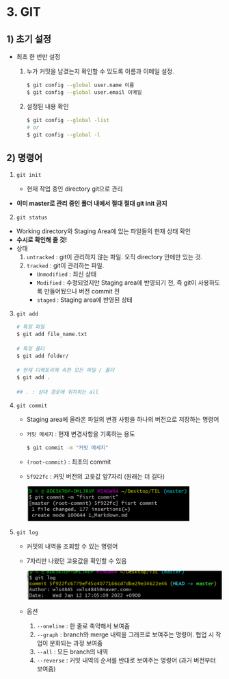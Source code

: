 # 3. GIT

## 1) 초기 설정

- 최초 한 번만 설정

  1. 누가 커밋을 남겼는지 확인할 수 있도록 이름과 이메일 설정.

     ```bash
     $ git config --global user.name 이름
     $ git config --global user.email 이메일
     ```

  

  2. 설정된 내용 확인

     ``` bash
     $ git config --global -list
     # or
     $ git config --global -l
     ```



## 2) 명령어

1. `git init`

   - 현재 작업 중인 directory git으로 관리
- **이미 master로 관리 중인 폴더 내에서 절대 절대 git init 금지**



2. `git status`

- Working directory와 Staging Area에 있는 파일들의 현재 상태 확인
- **수시로 확인해 줄 것!**
- 상태
  1. `untracked` : git이 관리하지 않는 파일. 오직 directory 안에만 있는 것.
  2. `tracked` : git이 관리하는 파일.
     - `Unmodified` : 최신 상태
     - `Modified` : 수정되었지만 Staging area에 반영되기 전, 즉 git이 사용하도록 만들어뒀으나 버전 commit 전
     - `staged` : Staging area에 반영된 상태



3. `git add`

   ```bash
   # 특정 파일
   $ git add file_name.txt
   
   # 특정 폴더
   $ git add folder/
   
   # 현재 디렉토리에 속한 모든 파일 / 폴더
   $ git add .
   
   ## . : 상대 경로에 위치하는 all
   ```



4. `git commit`
   - Staging area에 올라온 파일의 변경 사항을 하나의 버전으로 저장하는 명령어
   
   - `커밋 메세지` : 현재 변경사항을 기록하는 용도
   
     ```bash
     $ git commit -m "커밋 메세지"
     
     
     ```
   
   - `(root-commit)` : 최초의 commit
   
   - `5f922fc` : 커밋 버전의 고윳값 앞7자리 (원래는 더 길다)
   
     ![image-20220112170644598](3_GIT.assets/image-20220112170644598.png)



5. `git log`

   - 커밋의 내역을 조회할 수 있는 명령어

   - 7자리만 나왔던 고윳값을 확인할 수 있음

     ![image-20220112170834351](3_GIT.assets/image-20220112170834351.png)

   - 옵션

     1. `--oneline` : 한 줄로 축약해서 보여줌
     2. `--graph` : branch와 merge 내력을 그래프로 보여주는 명령어. 협업 시 작업이 분화되는 과정 보여줌
     3. `--all` : 모든 branch의 내역
     4. `--reverse` : 커밋 내역의 순서를 반대로 보여주는 명령어 (과거 버전부터 보여줌)
